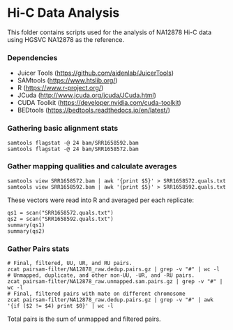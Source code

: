 # Hi-C Data Analysis

This folder contains scripts used for the analysis of NA12878 Hi-C data using HGSVC NA12878 as the reference.

### Dependencies
* Juicer Tools (https://github.com/aidenlab/JuicerTools)
* SAMtools (https://www.htslib.org/)
* R (https://www.r-project.org/)
* JCuda (http://www.jcuda.org/jcuda/JCuda.html)
* CUDA Toolkit (https://developer.nvidia.com/cuda-toolkit)
* BEDtools (https://bedtools.readthedocs.io/en/latest/)

### Gathering basic alignment stats
```
samtools flagstat -@ 24 bam/SRR1658592.bam
samtools flagstat -@ 24 bam/SRR1658572.bam
```

### Gather mapping qualities and calculate averages
```
samtools view SRR1658572.bam | awk '{print $5}' > SRR1658572.quals.txt
samtools view SRR1658592.bam | awk '{print $5}' > SRR1658592.quals.txt
```
These vectors were read into R and averaged per each replicate:
```
qs1 = scan("SRR1658572.quals.txt")
qs2 = scan("SRR1658592.quals.txt")
summary(qs1)
summary(qs2)
```

### Gather Pairs stats
```
# Final, filtered, UU, UR, and RU pairs.
zcat pairsam-filter/NA12878_raw.dedup.pairs.gz | grep -v "#" | wc -l
# Unmapped, duplicate, and other non-UU, -UR, and -RU pairs.
zcat pairsam-filter/NA12878_raw.unmapped.sam.pairs.gz | grep -v "#" | wc -l
# Final, filtered pairs with mate on different chromosome
zcat pairsam-filter/NA12878_raw.dedup.pairs.gz | grep -v "#" | awk '{if ($2 != $4) print $0}' | wc -l
```
Total pairs is the sum of unmapped and filtered pairs.
